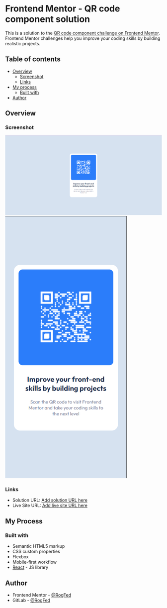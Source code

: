 # Frontend Mentor - QR code component solution

This is a solution to the [QR code component challenge on Frontend Mentor](https://www.frontendmentor.io/challenges/qr-code-component-iux_sIO_H). Frontend Mentor challenges help you improve your coding skills by building realistic projects.

## Table of contents

- [Overview](#overview)
  - [Screenshot](#screenshot)
  - [Links](#links)
- [My process](#my-process)
  - [Built with](#built-with)
- [Author](#author)

## Overview

### Screenshot

![Desktop](./screenshots/qr-code-component-desktop.png)
![Mobile](./screenshots/qr-code-component-mobile.png)

### Links

- Solution URL: [Add solution URL here](https://www.frontendmentor.io/solutions/qr-code-component-using-reactjs-crYMM7MvX)
- Live Site URL: [Add live site URL here](https://guarded-wave-70728.herokuapp.com/)

## My Process

### Built with

- Semantic HTML5 markup
- CSS custom properties
- Flexbox
- Mobile-first workflow
- [React](https://reactjs.org/) - JS library

## Author

- Frontend Mentor - [@RogFed](https://www.frontendmentor.io/profile/RogFed)
- GitLab - [@RogFed](https://gitlab.com/rogfed)
